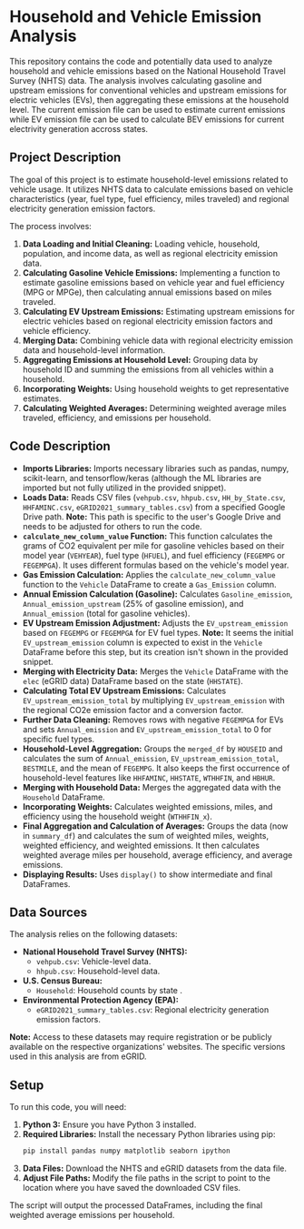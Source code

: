 # Household and Vehicle Emission Analysis

This repository contains the code and potentially data used to analyze household and vehicle emissions based on the National Household Travel Survey (NHTS) data. The analysis involves calculating gasoline and upstream emissions for conventional vehicles and upstream emissions for electric vehicles (EVs), then aggregating these emissions at the household level. The current emission file can be used to estimate current emissions while EV emission file can be used to calculate BEV emissions for current electrivity generation accross states.

## Project Description

The goal of this project is to estimate household-level emissions related to vehicle usage. It utilizes NHTS data to calculate emissions based on vehicle characteristics (year, fuel type, fuel efficiency, miles traveled) and regional electricity generation emission factors.

The process involves:

1.  **Data Loading and Initial Cleaning:** Loading vehicle, household, population, and income data, as well as regional electricity emission data.
2.  **Calculating Gasoline Vehicle Emissions:** Implementing a function to estimate gasoline emissions based on vehicle year and fuel efficiency (MPG or MPGe), then calculating annual emissions based on miles traveled.
3.  **Calculating EV Upstream Emissions:** Estimating upstream emissions for electric vehicles based on regional electricity emission factors and vehicle efficiency.
4.  **Merging Data:** Combining vehicle data with regional electricity emission data and household-level information.
5.  **Aggregating Emissions at Household Level:** Grouping data by household ID and summing the emissions from all vehicles within a household.
6.  **Incorporating Weights:** Using household weights to get representative estimates.
7.  **Calculating Weighted Averages:** Determining weighted average miles traveled, efficiency, and emissions per household.

## Code Description

* **Imports Libraries:** Imports necessary libraries such as pandas, numpy, scikit-learn, and tensorflow/keras (although the ML libraries are imported but not fully utilized in the provided snippet).
* **Loads Data:** Reads CSV files (`vehpub.csv`, `hhpub.csv`, `HH_by_State.csv`, `HHFAMINC.csv`, `eGRID2021_summary_tables.csv`) from a specified Google Drive path. **Note:** This path is specific to the user's Google Drive and needs to be adjusted for others to run the code.
* **`calculate_new_column_value` Function:** This function calculates the grams of CO2 equivalent per mile for gasoline vehicles based on their model year (`VEHYEAR`), fuel type (`HFUEL`), and fuel efficiency (`FEGEMPG` or `FEGEMPGA`). It uses different formulas based on the vehicle's model year.
* **Gas Emission Calculation:** Applies the `calculate_new_column_value` function to the `Vehicle` DataFrame to create a `Gas_Emission` column.
* **Annual Emission Calculation (Gasoline):** Calculates `Gasoline_emission`, `Annual_emission_upstream` (25% of gasoline emission), and `Annual_emission` (total for gasoline vehicles).
* **EV Upstream Emission Adjustment:** Adjusts the `EV_upstream_emission` based on `FEGEMPG` or `FEGEMPGA` for EV fuel types. **Note:** It seems the initial `EV_upstream_emission` column is expected to exist in the `Vehicle` DataFrame before this step, but its creation isn't shown in the provided snippet.
* **Merging with Electricity Data:** Merges the `Vehicle` DataFrame with the `elec` (eGRID data) DataFrame based on the state (`HHSTATE`).
* **Calculating Total EV Upstream Emissions:** Calculates `EV_upstream_emission_total` by multiplying `EV_upstream_emission` with the regional CO2e emission factor and a conversion factor.
* **Further Data Cleaning:** Removes rows with negative `FEGEMPGA` for EVs and sets `Annual_emission` and `EV_upstream_emission_total` to 0 for specific fuel types.
* **Household-Level Aggregation:** Groups the `merged_df` by `HOUSEID` and calculates the sum of `Annual_emission`, `EV_upstream_emission_total`, `BESTMILE`, and the mean of `FEGEMPG`. It also keeps the first occurrence of household-level features like `HHFAMINC`, `HHSTATE`, `WTHHFIN`, and `HBHUR`.
* **Merging with Household Data:** Merges the aggregated data with the `Household` DataFrame.
* **Incorporating Weights:** Calculates weighted emissions, miles, and efficiency using the household weight (`WTHHFIN_x`).
* **Final Aggregation and Calculation of Averages:** Groups the data (now in `summary_df`) and calculates the sum of weighted miles, weights, weighted efficiency, and weighted emissions. It then calculates weighted average miles per household, average efficiency, and average emissions.
* **Displaying Results:** Uses `display()` to show intermediate and final DataFrames.

## Data Sources

The analysis relies on the following datasets:

* **National Household Travel Survey (NHTS):**
    * `vehpub.csv`: Vehicle-level data.
    * `hhpub.csv`: Household-level data.
* **U.S. Census Bureau:**
    * `Household`: Household counts by state .
* **Environmental Protection Agency (EPA):**
    * `eGRID2021_summary_tables.csv`: Regional electricity generation emission factors.

**Note:** Access to these datasets may require registration or be publicly available on the respective organizations' websites. The specific versions used in this analysis are from eGRID.

## Setup

To run this code, you will need:

1.  **Python 3:** Ensure you have Python 3 installed.
2.  **Required Libraries:** Install the necessary Python libraries using pip:
    ```bash
    pip install pandas numpy matplotlib seaborn ipython
    ```
3.  **Data Files:** Download the NHTS and eGRID datasets from the data file.
4.  **Adjust File Paths:** Modify the file paths in the script to point to the location where you have saved the downloaded CSV files.

The script will output the processed DataFrames, including the final weighted average emissions per household.
